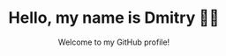 <div align="center">
  <h1>Hello, my name is Dmitry 🙋‍♂️</h1>
  <p>Welcome to my GitHub profile!</p>
</div>
